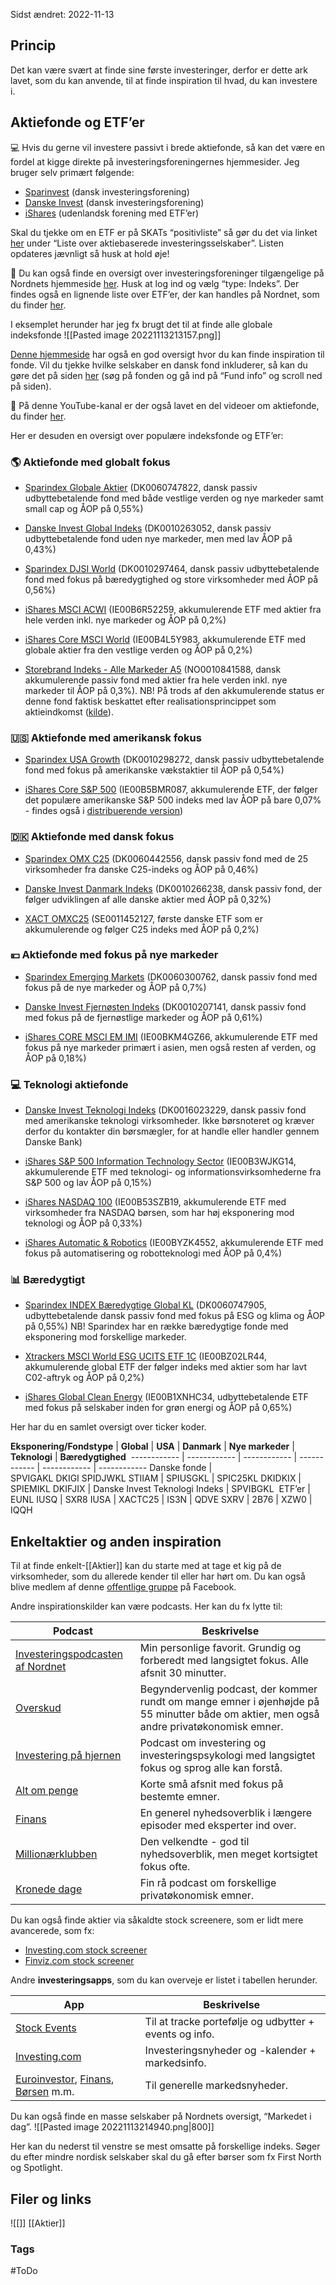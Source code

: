 Sidst ændret: 2022-11-13

## Princip
Det kan være svært at finde sine første investeringer, derfor er dette ark lavet, som du kan anvende, til at finde inspiration til hvad, du kan investere i. 

## Aktiefonde og ETF’er 

💻 Hvis du gerne vil investere passivt i brede aktiefonde, så kan det være en fordel at kigge direkte på investeringsforeningernes hjemmesider. Jeg bruger selv primært følgende: 

-   [Sparinvest](https://www.sparinvest.dk/afdelinger/indeks.aspx) (dansk investeringsforening) 
-   [Danske Invest](https://www.danskeinvest.dk/w/show_list.products?p_nId=75&p_nFundGroup=75&p_nFilter1=1) (dansk investeringsforening) 
-   [iShares](https://www.blackrock.com/dk/formidler/produkter/product-list?gclid=Cj0KCQjwyN-DBhCDARIsAFOELTkJbGoqhniJesT8hcT0udMQexHonC22au7Q8EO1pcTZY1Bm-zWF4eAaAmz_EALw_wcB&gclsrc=aw.ds#!type=ishares&style=44342&fsac=43535%7C43580%7C43581%7C43584%7C43585%7C43615&view=perfDiscrete) (udenlandsk forening med ETF’er) 

Skal du tjekke om en ETF er på SKATs “positivliste” så gør du det via linket [her](https://skat.dk/skat.aspx?oid=2244641) under “Liste over aktiebaserede investeringsselskaber”. Listen opdateres jævnligt så husk at hold øje! 

👀 Du kan også finde en oversigt over investeringsforeninger tilgængelige på Nordnets hjemmeside [her](https://www.nordnet.dk/markedet/investeringsforeninger-liste?sortField=yield_1y&sortOrder=desc&selectedTab=overview&fundType=INDEX). Husk at log ind og vælg “type: Indeks”. Der findes også en lignende liste over ETF’er, der kan handles på Nordnet, som du finder [her](https://www.nordnet.dk/markedet/etf-lister?sortField=yield_1y&sortOrder=desc&selectedTab=overview&fundType=EQUITY). 

I eksemplet herunder har jeg fx brugt det til at finde alle globale indeksfonde
![[Pasted image 20221113213157.png]]

[Denne hjemmeside](https://www.indeksinvest.dk/indeksfonde/?fbclid=IwAR1qj0iI6EaBRn4vEnYx_18lUDLH9rVd4iYxERmdvKnNp3_q023eV_MC0OA) har også en god oversigt hvor du kan finde inspiration til fonde. Vil du tjekke hvilke selskaber en dansk fond inkluderer, så kan du gøre det på siden [her](http://www.nasdaqomxnordic.com/) (søg på fonden og gå ind på “Fund info” og scroll ned på siden). 

🎥 På denne YouTube-kanal er der også lavet en del videoer om aktiefonde, du finder [her](https://www.youtube.com/watch?v=3sS-nhHC0J4&list=PL0OFowU14YL3aul4Ms0-d8OTK16B4pF1u). 

Her er desuden en oversigt over populære indeksfonde og ETF’er: 

### 🌎 Aktiefonde med globalt fokus 

-   [Sparindex Globale Aktier](https://www.nordnet.dk/markedet/investeringsforeninger-liste/16670431-sparindex-index-globale) (DK0060747822, dansk passiv udbyttebetalende fond med både vestlige verden og nye markeder samt small cap og ÅOP på 0,55%) 

-   [Danske Invest Global Indeks](https://www.nordnet.dk/markedet/investeringsforeninger-liste/16100163-danske-inv-global) (DK0010263052, dansk passiv udbyttebetalende fond uden nye markeder, men med lav ÅOP på 0,43%) 

-   [Sparindex DJSI World](https://www.nordnet.dk/markedet/investeringsforeninger-liste/16099858-sparindex-index-djsi) (DK0010297464, dansk passiv udbyttebetalende fond med fokus på bæredygtighed og store virksomheder med ÅOP på 0,56%)  

-   [iShares MSCI ACWI](https://www.nordnet.dk/markedet/etf-lister/16573903-i-shares-msci-acwi) (IE00B6R52259, akkumulerende ETF med aktier fra hele verden inkl. nye markeder og ÅOP på 0,2%) 

-   [iShares Core MSCI World](https://www.nordnet.dk/markedet/etf-lister/16309430-i-shares-core-msci) (IE00B4L5Y983, akkumulerende ETF med globale aktier fra den vestlige verden og ÅOP på 0,2%) 

-   [Storebrand Indeks - Alle Markeder A5](https://www.nordnet.dk/markedet/investeringsforeninger-liste/17027505-storebrand-indeks-alle) (NO0010841588, dansk akkumulerende passiv fond med aktier fra hele verden inkl. nye markeder til ÅOP på 0,3%). NB! På trods af den akkumulerende status er denne fond faktisk beskattet efter realisationsprincippet som aktieindkomst ([kilde](https://www.storebrandfondene.dk/fonde/beskatning-af-fonde/investering-af-frie-midler/fra-2020)). 

### 🇺🇸 Aktiefonde med amerikansk fokus 

-   [Sparindex USA Growth](https://www.nordnet.dk/markedet/investeringsforeninger-liste/16099865-sparindex-index-usa) (DK0010298272, dansk passiv udbyttebetalende fond med fokus på amerikanske vækstaktier til ÅOP på 0,54%) 

-   [iShares Core S&P 500](https://www.nordnet.dk/markedet/etf-lister/16128786-i-shares-core-sp) (IE00B5BMR087, akkumulerende ETF, der følger det populære amerikanske S&P 500 indeks med lav ÅOP på bare 0,07% - findes også i [distribuerende version](https://www.nordnet.dk/markedet/etf-lister/16326392-i-shares-core-sp))     

### 🇩🇰 Aktiefonde med dansk fokus 

-   [Sparindex OMX C25](https://www.nordnet.dk/markedet/investeringsforeninger-liste/16087488-sparindex-index-omx) (DK0060442556, dansk passiv fond med de 25 virksomheder fra danske C25-indeks og ÅOP på 0,46%) 

-   [Danske Invest Danmark Indeks](https://www.nordnet.dk/markedet/investeringsforeninger-liste/16100093-danske-inv-danmark) (DK0010266238, dansk passiv fond, der følger udviklingen af alle danske aktier med ÅOP på 0,32%) 

-   [XACT OMXC25](https://www.nordnet.dk/markedet/etf-lister/16996723-xact-omxc-25) (SE0011452127, første danske ETF som er akkumulerende og følger C25 indeks med ÅOP på 0,2%) 

### 💴 Aktiefonde med fokus på nye markeder 

-   [Sparindex Emerging Markets](https://www.nordnet.dk/markedet/investeringsforeninger-liste/16102899-sparindex-index-emerging) (DK0060300762, dansk passiv fond med fokus på de nye markeder og ÅOP på 0,7%) 

-   [Danske Invest Fjernøsten Indeks](https://www.nordnet.dk/markedet/investeringsforeninger-liste/16100097-danske-inv-fjernosten) (DK0010207141, dansk passiv fond med fokus på de fjernøstlige markeder og ÅOP på 0,61%) 

-   [iShares CORE MSCI EM IMI](https://www.nordnet.dk/markedet/etf-lister/16291245-i-shares-core-msci) (IE00BKM4GZ66, akkumulerende ETF med fokus på nye markeder primært i asien, men også resten af verden, og ÅOP på 0,18%) 


### 💻 Teknologi aktiefonde 

-   [Danske Invest Teknologi Indeks](https://www.danskeinvest.dk/w/show_funds.product?p_nId=75&p_nFundgroup=75&p_nFund=1031) (DK0016023229, dansk passiv fond med amerikanske teknologi virksomheder. Ikke børsnoteret og kræver derfor du kontakter din børsmægler, for at handle eller handler gennem Danske Bank) 

-   [iShares S&P 500 Information Technology Sector](https://www.nordnet.dk/markedet/etf-lister/16477176-i-shares-sp-500?fbclid=IwAR2Mk3B1nEyxz2D5uVLKce-K_a6WiZcLaKqDyjZTI6tcMPyVLR5cbkwnyZE) (IE00B3WJKG14, akkumulerende ETF med teknologi- og informationsvirksomhederne fra S&P 500 og lav ÅOP på 0,15%) 

-   [iShares NASDAQ 100](https://www.nordnet.dk/markedet/etf-lister/16129259-i-shares-nasdaq-100?fbclid=IwAR1DzKk9vkbnUHMh8-VKLtrziAawaUSbCl2qfeyIDGANGwkkoUT1J1L3WJs) (IE00B53SZB19, akkumulerende ETF med virksomheder fra NASDAQ børsen, som har høj eksponering mod teknologi og ÅOP på 0,33%) 

-   [iShares Automatic & Robotics](https://www.nordnet.dk/markedet/etf-lister/16603004-i-shares-automation-robotics?accid=6) (IE00BYZK4552, akkumulerende ETF med fokus på automatisering og robotteknologi med ÅOP på 0,4%) 

### 📊 Bæredygtigt 

-   [Sparindex INDEX Bæredygtige Global KL](https://www.nordnet.dk/markedet/investeringsforeninger-liste/16886633-sparindex-index-baredygtige) (DK0060747905, udbyttebetalende dansk passiv fond med fokus på ESG og klima og ÅOP på 0,55%) NB! Sparindex har en række bæredygtige fonde med eksponering mod forskellige markeder. 

-   [Xtrackers MSCI World ESG UCITS ETF 1C](https://www.nordnet.dk/markedet/etf-lister/16866758-xtrackers-msci-world) (IE00BZ02LR44, akkumulerende global ETF der følger indeks med aktier som har lavt C02-aftryk og ÅOP på 0,2%) 

-   [iShares Global Clean Energy](https://www.nordnet.dk/markedet/etf-lister/16561306-i-shares-global-clean) (IE00B1XNHC34, udbyttebetalende ETF med fokus på selskaber inden for grøn energi og ÅOP på 0,65%) 

Her har du en samlet oversigt over ticker koder. 

**Eksponering/Fondstype** | **Global** | **USA** | **Danmark** | **Nye markeder** | **Teknologi** | **Bæredygtighed** 
------------ | ------------ | ------------ | ------------ | ------------ | ------------
Danske fonde | SPVIGAKL DKIGI SPIDJWKL STIIAM | SPIUSGKL | SPIC25KL DKIDKIX | SPIEMIKL DKIFJIX | Danske Invest Teknologi Indeks | SPVIBGKL 
ETF’er | EUNL IUSQ | SXR8 IUSA | XACTC25 | IS3N | QDVE SXRV | 2B76 | XZW0 | IQQH 

## Enkeltaktier og anden inspiration 

Til at finde enkelt-[[Aktier]] kan du starte med at tage et kig på de virksomheder, som du allerede kender til eller har hørt om. Du kan også blive medlem af denne [offentlige gruppe](https://www.facebook.com/groups/pengetips) på Facebook. 

Andre inspirationskilder kan være podcasts. Her kan du fx lytte til:  

**Podcast** | **Beskrivelse**
------------ | ------------
[Investeringspodcasten af Nordnet](https://www.nordnet.dk/blog/podcast/) | Min personlige favorit. Grundig og forberedt med langsigtet fokus. Alle afsnit 30 minutter. 
[Overskud](https://www.radio4.dk/program/overskud/) | Begyndervenlig podcast, der kommer rundt om mange emner i øjenhøjde på 55 minutter både om aktier, men også andre privatøkonomisk emner. 
[Investering på hjernen](https://averagejoe.dk/investering-paa-hjernen/) | Podcast om investering og investeringspsykologi med langsigtet fokus og sprog alle kan forstå. 
[Alt om penge](https://www.altomx.dk/) | Korte små afsnit med fokus på bestemte emner. 
[Finans](https://finans.dk/podcast/) | En generel nyhedsoverblik i længere episoder med eksperter ind over. 
[Millionærklubben](https://www.euroinvestor.dk/nyheder/podcast) | Den velkendte - god til nyhedsoverblik, men meget kortsigtet fokus ofte. 
[Kronede dage](https://podcasts.apple.com/dk/podcast/kronede-dage/id1503234403?l=da) | Fin rå podcast om forskellige privatøkonomisk emner. 

Du kan også finde aktier via såkaldte stock screenere, som er lidt mere avancerede, som fx: 

-   [Investing.com stock screener](https://www.investing.com/stock-screener/) 
-   [Finviz.com stock screener](https://finviz.com/screener.ashx) 

Andre **investeringsapps**, som du kan overveje er listet i tabellen herunder. 

**App** | **Beskrivelse** 
-- | --
[Stock Events](https://stockevents.app/en) | Til at tracke portefølje og udbytter + events og info. 
[Investing.com](https://www.investing.com/mobile/) | Investeringsnyheder og -kalender + markedsinfo. 
[Euroinvestor](https://apps.apple.com/us/app/euroinvestor/id1481460825), [Finans](https://apps.apple.com/dk/app/finans-danmarks-erhvervsavis/id917630254), [Børsen](https://apps.apple.com/us/app/b%C3%B8rsen-mobil/id422587851) m.m.  | Til generelle markedsnyheder. 

Du kan også finde en masse selskaber på Nordnets oversigt, “Markedet i dag”.
![[Pasted image 20221113214940.png|800]]

Her kan du nederst til venstre se mest omsatte på forskellige indeks. Søger du efter mindre nordisk selskaber skal du gå efter børser som fx First North og Spotlight.

## Filer og links
![[]]
[[Aktier]]

### Tags
#ToDo 